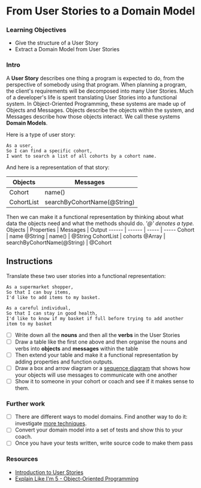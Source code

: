 # From User Stories to a Domain Model


### Learning Objectives
- Give the structure of a User Story
- Extract a Domain Model from User Stories

### Intro

A **User Story** describes one thing a program is expected to do, from the perspective of somebody using that program. When planning a program, the client's requirements will be decomposed into many User Stories. Much of a developer's life is spent translating User Stories into a functional system. In Object-Oriented Programming, these systems are made up of Objects and Messages. Objects describe the objects within the system, and Messages describe how those objects interact. We call these systems **Domain Models**.

Here is a type of user story:

```
As a user,
So I can find a specific cohort,
I want to search a list of all cohorts by a cohort name.
```

And here is a representation of that story:

Objects | Messages 
------ | ------ 
Cohort | name() 
CohortList  | searchByCohortName(@String)


Then we can make it a functional representation by thinking about what data the objects need and what the methods should do.
_'@' denotes a type._
Objects | Properties | Messages | Output
------ | ------ | ----- | -----
Cohort | name @String | name() | @String
CohortList  | cohorts @Array | searchByCohortName(@String) | @Cohort

## Instructions
Translate these two user stories into a functional representation:

```
As a supermarket shopper,
So that I can buy items,
I'd like to add items to my basket.

As a careful individual,
So that I can stay in good health,
I'd like to know if my basket if full before trying to add another item to my basket
```

- [ ] Write down all the **nouns** and then all the **verbs** in the User Stories
- [ ] Draw a table like the first one above and then organise the nouns and verbs into **objects** and **messages** within the table
- [ ] Then extend your table and make it a functional representation by adding properties and function outputs.
- [ ] Draw a box and arrow diagram or a [sequence diagram](https://en.wikipedia.org/wiki/Sequence_diagram) that shows how your objects will use messages to communicate with one another
- [ ] Show it to someone in your cohort or coach and see if it makes sense to them.

### Further work
 - [ ] There are different ways to model domains. Find another way to do it: investigate [more techniques](https://developer.ibm.com/articles/an-introduction-to-uml/).
 - [ ] Convert your domain model into a set of tests and show this to your coach.
 - [ ] Once you have your tests written, write source code to make them pass

### Resources
- [Introduction to User Stories](https://www.mountaingoatsoftware.com/agile/user-stories)
- [Explain Like I'm 5 - Object-Oriented Programming](https://www.reddit.com/r/explainlikeimfive/comments/1pyhng/eli5_objected_oriented_programming/)
